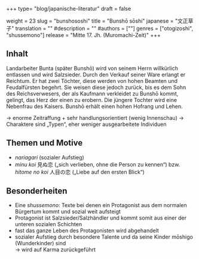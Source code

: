 +++
type= "blog/japanische-literatur"
draft = false

weight = 23
slug = "bunshososhi"
title = "Bunshō sōshi"
japanese = "文正草子"
translation = ""
#description = ""
#authors = [""]
genres = ["otogizoshi", "shussemono"]
release = "Mitte 17. Jh. (Muromachi-Zeit)"
+++

## Inhalt

Landarbeiter Bunta (später Bunshō) wird von seinem Herrn willkürlich entlassen und wird Salzsieder. Durch den Verkauf seiner Ware erlangt er Reichtum. Er hat zwei Töchter, diese werden von hohen Beamten und Feudalfürsten begehrt. Sie weisen diese jedoch zurück, bis es dem Sohn des Reichsverwesers, der als Kaufmann verkleidet zu Bunshō kommt, gelingt, das Herz der einen zu erobern. Die jüngere Tochter wird eine Nebenfrau des Kaisers. Bunshō erhält einen hohen Hofrang und Lehen.

-> enorme Zeitraffung + sehr handlungsorientiert (wenig Innenschau)
-> Charaktere sind „Typen“, eher weniger ausgearbeitete Individuen

## Themen und Motive

- *nariagari* (sozialer Aufstieg)
- *minu koi* 見ぬ恋 („sich verlieben, ohne die Person zu kennen“) bzw. *hitome no koi* 人目の恋 („Liebe auf den ersten Blick“)

## Besonderheiten

- Eine *shussemono*: Texte bei denen ein Protagonist aus dem normalen Bürgertum kommt und sozial weit aufsteigt
- Protagonist ist Salzsieder/Salzhändler und kommt somit aus einer der unteren sozialen Schichten
- fast das ganze Leben des Protagonisten wird abgehandelt
- sozialer Aufstieg durch besondere Talente und da seine Kinder mōshigo (Wunderkinder) sind  
  -> wird auf Karma zurückgeführt
